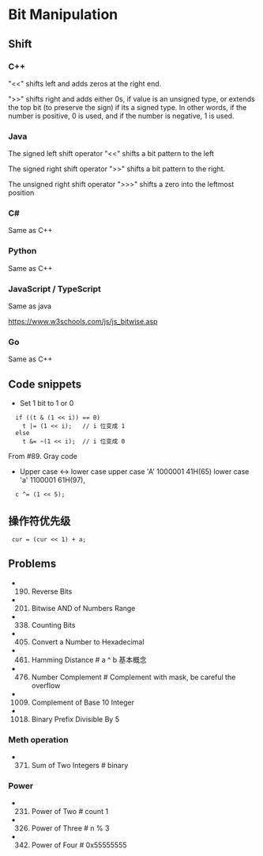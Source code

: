 # Bit Manipulation

## Shift
### C++

  "<<" shifts left and adds zeros at the right end.

  ">>" shifts right and adds either 0s, if value is an unsigned type, or extends the top bit (to preserve the sign) if its a signed type. In other words, if the number is positive, 0 is used, and if the number is negative, 1 is used.

### Java

  The signed left shift operator "<<" shifts a bit pattern to the left

  The signed right shift operator ">>" shifts a bit pattern to the right.

  The unsigned right shift operator ">>>" shifts a zero into the leftmost position

### C#

  Same as C++

### Python

  Same as C++

### JavaScript / TypeScript

  Same as java

  https://www.w3schools.com/js/js_bitwise.asp

### Go

  Same as C++

## Code snippets
- Set 1 bit to 1 or 0
```
  if ((t & (1 << i)) == 0)
    t |= (1 << i);   // i 位变成 1
  else
    t &= ~(1 << i);  // i 位变成 0
```
From #89. Gray code

- Upper case <-> lower case
upper case 'A' 1000001 41H(65) 
lower case 'a' 1100001 61H(97), 
```
  c ^= (1 << 5);
```
## 操作符优先级
```
 cur = (cur << 1) + a;
```  
  
## Problems
- 190. Reverse Bits
- 201. Bitwise AND of Numbers Range
- 338. Counting Bits
- 405. Convert a Number to Hexadecimal
- 461. Hamming Distance                  # a ^ b 基本概念
- 476. Number Complement                 # Complement with mask, be careful the overflow
- 1009. Complement of Base 10 Integer
- 1018. Binary Prefix Divisible By 5

### Meth operation
- 371. Sum of Two Integers           # binary 

### Power 
- 231. Power of Two       # count 1
- 326. Power of Three     # n % 3
- 342. Power of Four      # 0x55555555 

